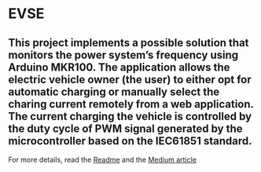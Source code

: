 # EVSE

This project implements a possible solution that monitors the power system’s frequency using Arduino MKR100. The application allows the electric vehicle owner (the user) to either opt for automatic charging or manually select the charing current remotely from a web application. The current charging the vehicle is controlled by the duty cycle of PWM signal generated by the microcontroller based on the IEC61851 standard.
---

For more details, read the [Readme](https://github.com/NatsuDrag9/EVSE/tree/main/code) and the [Medium article](https://rohitimandi.medium.com/electric-vehicle-supply-equipment-evse-b4101798ffc0)
